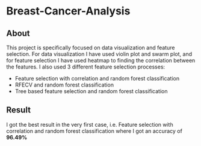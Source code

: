 # Breast-Cancer-Analysis

## About
This project is specifically focused on data visualization and feature selection. For data visualization I have used violin plot and swarm plot, and for feature selection I have used heatmap to finding the correlation between the features.
I also used 3 different feature selection processes:
- Feature selection with correlation and random forest classification
- RFECV and random forest classification
- Tree based feature selection and random forest classification

## Result
I got the best result in the very first case, i.e. Feature selection with correlation and random forest classification where I got an accuracy of **96.49%**
